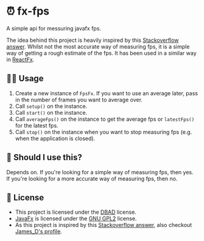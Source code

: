 # ⏰ fx-fps
A simple api for messuring javafx fps.

The idea behind this project is heavily inspired by this [Stackoverflow answer](https://stackoverflow.com/a/28287949). Whilst not the most accurate way of measuring fps, it is a simple way of getting a rough estimate of the fps. It has been used in a similar way in [ReactFx](https://github.com/TomasMikula/ReactFX/blob/master/reactfx/src/main/java/org/reactfx/EventStreams.java#L416).


## 🤷‍♂️ Usage
1. Create a new instance of `FpsFx`. If you want to use an average later, pass in the number of frames you want to average over.
2. Call `setup()` on the instance.
3. Call `start()` on the instance.
4. Call `averageFps()` on the instance to get the average fps or `latestFps()` for the latest fps.
5. Call `stop()` on the instance when you want to stop measuring fps (e.g. when the application is closed).


## 🤔 Should I use this?
Depends on. If you're looking for a simple way of measuring fps, then yes. If you're looking for a more accurate way of measuring fps, then no.

## 🎈 License
- This project is licensed under the [DBAD](https://dbad-license.org/) license.
- [JavaFx](https://github.com/openjdk/jfx) is licensed under the [GNU GPL2](https://github.com/openjdk/jfx/blob/master/LICENSE) license.
- As this project is inspired by this [Stackoverflow answer](https://stackoverflow.com/a/28287949), also checkout [James_D's profile](https://stackoverflow.com/users/2189127/james-d).